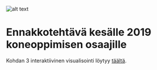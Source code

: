![alt text](https://www.reaktor.com/wp-content/uploads/2017/11/default-share-image.png)

# Ennakkotehtävä kesälle 2019 koneoppimisen osaajille

Kohdan 3 interaktiivinen visualisointi löytyy [täältä](https://paastot-vs-bkt.herokuapp.com/).


